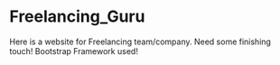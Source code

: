 # Freelancing_Guru
 Here is a website for Freelancing team/company. Need some finishing touch!
 Bootstrap Framework used!